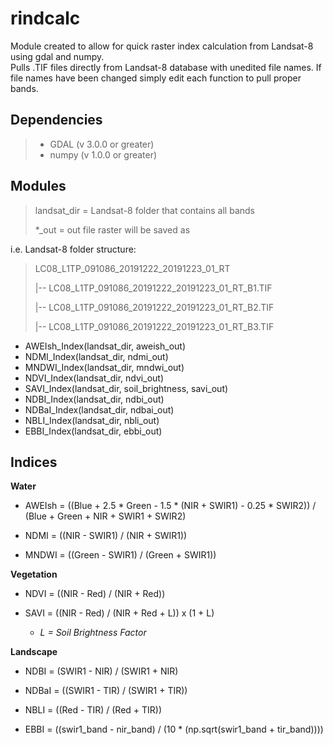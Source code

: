 # rindcalc
Module created to allow for quick raster index calculation from Landsat-8 using gdal and numpy.   
Pulls .TIF files directly from Landsat-8 database with unedited file names. If file names have been changed simply edit each function to pull proper bands.

## Dependencies
> * GDAL (v 3.0.0 or greater)
> * numpy (v 1.0.0 or greater)



## Modules


> landsat_dir = Landsat-8 folder that contains all bands
> 
>*_out = out file raster will be saved as

i.e. Landsat-8 folder structure:
>LC08_L1TP_091086_20191222_20191223_01_RT
>
>|-- LC08_L1TP_091086_20191222_20191223_01_RT_B1.TIF
>
>|-- LC08_L1TP_091086_20191222_20191223_01_RT_B2.TIF
>
>|-- LC08_L1TP_091086_20191222_20191223_01_RT_B3.TIF


* AWEIsh_Index(landsat_dir, aweish_out)
* NDMI_Index(landsat_dir, ndmi_out)
* MNDWI_Index(landsat_dir, mndwi_out)
* NDVI_Index(landsat_dir, ndvi_out)
* SAVI_Index(landsat_dir, soil_brightness, savi_out)
* NDBI_Index(landsat_dir, ndbi_out)
* NDBaI_Index(landsat_dir, ndbai_out)
* NBLI_Index(landsat_dir, nbli_out)
* EBBI_Index(landsat_dir, ebbi_out)


## Indices

**Water**
- AWEIsh = ((Blue + 2.5 * Green - 1.5 * (NIR + SWIR1) - 0.25 * SWIR2)) / (Blue + Green + NIR + SWIR1 + SWIR2)

- NDMI = ((NIR - SWIR1) / (NIR + SWIR1))

- MNDWI = ((Green - SWIR1) / (Green + SWIR1))

**Vegetation**
- NDVI = ((NIR - Red) / (NIR + Red))
    
- SAVI = ((NIR - Red) / (NIR + Red + L)) x (1 + L) 
    - *L = Soil Brightness Factor*

**Landscape**
- NDBI = (SWIR1 - NIR) / (SWIR1 + NIR)

- NDBaI = ((SWIR1 - TIR) / (SWIR1 + TIR))

- NBLI = ((Red - TIR) / (Red + TIR))

- EBBI = ((swir1_band - nir_band) / (10 * (np.sqrt(swir1_band + tir_band))))
